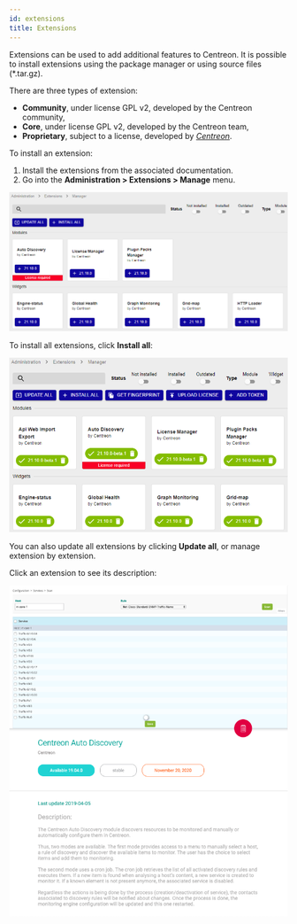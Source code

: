 ```yaml
---
id: extensions
title: Extensions
---
```


Extensions can be used to add additional features to Centreon. It is
possible to install extensions using the package manager or using source files
(\*.tar.gz).

There are three types of extension:

- **Community**, under license GPL v2, developed by the Centreon community,
- **Core**, under license GPL v2, developed by the Centreon team,
- **Proprietary**, subject to a license, developed by
*[Centreon](http://www.centreon.com)*.

To install an extension:

1. Install the extensions from the associated documentation.
2. Go into the **Administration > Extensions > Manage** menu.

![image](../assets/administration/install-imp-1.png)

To install all extensions, click **Install all**:

![image](../assets/administration/install-imp-2.png)

You can also update all extensions by clicking **Update all**, or manage
extension by extension.

Click an extension to see its description:

![image](../assets/administration/extension-popin.png)
